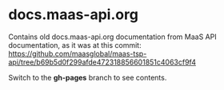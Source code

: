 # docs.maas-api.org

Contains old docs.maas-api.org documentation from MaaS API documentation,
as it was at this commit: https://github.com/maasglobal/maas-tsp-api/tree/b69b5d0f299afde472318856601851c4063cf9f4

Switch to the **gh-pages** branch to see contents.

